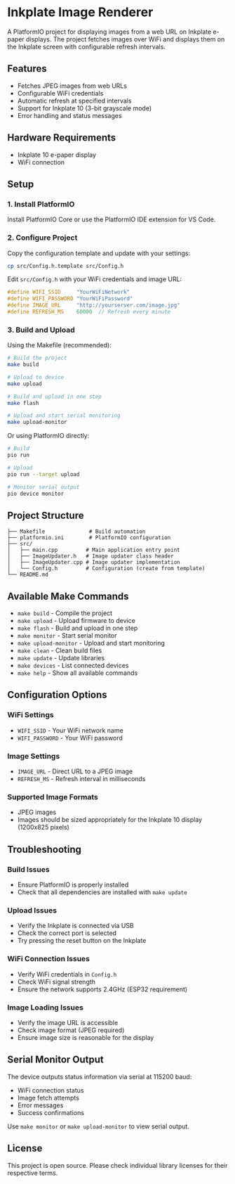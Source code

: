 # Inkplate Image Renderer

A PlatformIO project for displaying images from a web URL on Inkplate e-paper displays. The project fetches images over WiFi and displays them on the Inkplate screen with configurable refresh intervals.

## Features

- Fetches JPEG images from web URLs
- Configurable WiFi credentials
- Automatic refresh at specified intervals
- Support for Inkplate 10 (3-bit grayscale mode)
- Error handling and status messages

## Hardware Requirements

- Inkplate 10 e-paper display
- WiFi connection

## Setup

### 1. Install PlatformIO

Install PlatformIO Core or use the PlatformIO IDE extension for VS Code.

### 2. Configure Project

Copy the configuration template and update with your settings:

```bash
cp src/Config.h.template src/Config.h
```

Edit `src/Config.h` with your WiFi credentials and image URL:

```cpp
#define WIFI_SSID     "YourWiFiNetwork"
#define WIFI_PASSWORD "YourWiFiPassword"
#define IMAGE_URL     "http://yourserver.com/image.jpg"
#define REFRESH_MS    60000  // Refresh every minute
```

### 3. Build and Upload

Using the Makefile (recommended):

```bash
# Build the project
make build

# Upload to device
make upload

# Build and upload in one step
make flash

# Upload and start serial monitoring
make upload-monitor
```

Or using PlatformIO directly:

```bash
# Build
pio run

# Upload
pio run --target upload

# Monitor serial output
pio device monitor
```

## Project Structure

```
├── Makefile              # Build automation
├── platformio.ini        # PlatformIO configuration
├── src/
│   ├── main.cpp         # Main application entry point
│   ├── ImageUpdater.h   # Image updater class header
│   ├── ImageUpdater.cpp # Image updater implementation
│   └── Config.h         # Configuration (create from template)
└── README.md
```

## Available Make Commands

- `make build` - Compile the project
- `make upload` - Upload firmware to device
- `make flash` - Build and upload in one step
- `make monitor` - Start serial monitor
- `make upload-monitor` - Upload and start monitoring
- `make clean` - Clean build files
- `make update` - Update libraries
- `make devices` - List connected devices
- `make help` - Show all available commands

## Configuration Options

### WiFi Settings
- `WIFI_SSID` - Your WiFi network name
- `WIFI_PASSWORD` - Your WiFi password

### Image Settings
- `IMAGE_URL` - Direct URL to a JPEG image
- `REFRESH_MS` - Refresh interval in milliseconds

### Supported Image Formats
- JPEG images
- Images should be sized appropriately for the Inkplate 10 display (1200x825 pixels)

## Troubleshooting

### Build Issues
- Ensure PlatformIO is properly installed
- Check that all dependencies are installed with `make update`

### Upload Issues
- Verify the Inkplate is connected via USB
- Check the correct port is selected
- Try pressing the reset button on the Inkplate

### WiFi Connection Issues
- Verify WiFi credentials in `Config.h`
- Check WiFi signal strength
- Ensure the network supports 2.4GHz (ESP32 requirement)

### Image Loading Issues
- Verify the image URL is accessible
- Check image format (JPEG required)
- Ensure image size is reasonable for the display

## Serial Monitor Output

The device outputs status information via serial at 115200 baud:
- WiFi connection status
- Image fetch attempts
- Error messages
- Success confirmations

Use `make monitor` or `make upload-monitor` to view serial output.

## License

This project is open source. Please check individual library licenses for their respective terms.
